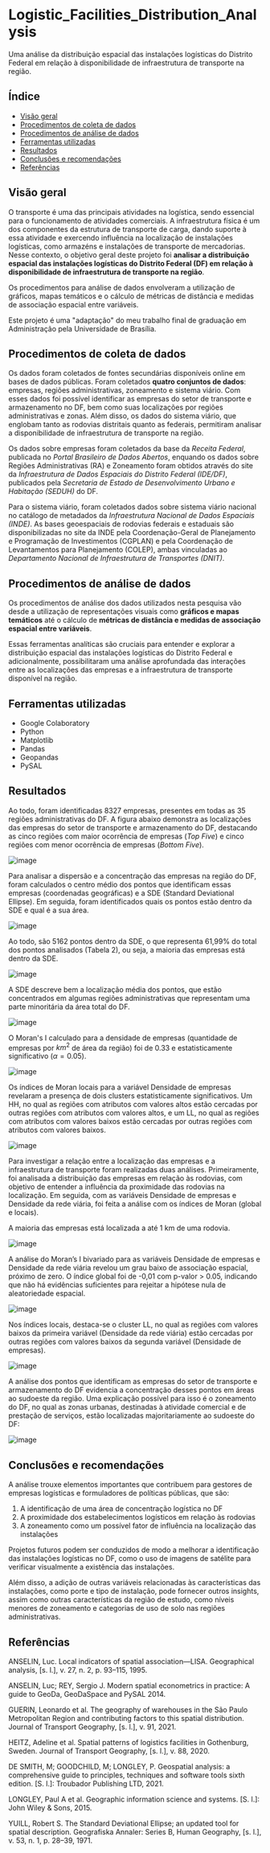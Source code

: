 # Logistic_Facilities_Distribution_Analysis

Uma análise da distribuição espacial das instalações logísticas do Distrito Federal em relação à disponibilidade de infraestrutura de transporte na região.

## Índice
- [Visão geral](#item-one)
- [Procedimentos de coleta de dados](#item-two)
- [Procedimentos de análise de dados](#item-three)
- [Ferramentas utilizadas](#item-four)
- [Resultados](#item-five)
- [Conclusões e recomendações](#item-six)
- [Referências](#item-seven)

<!-- headings -->
<a id='item-one'></a>
## Visão geral

O transporte é uma das principais atividades na logística, sendo essencial para o funcionamento de atividades comerciais. A infraestrutura física é um dos componentes da estrutura de transporte de carga, dando suporte à essa atividade e exercendo 
influência na localização de instalações logísticas, como armazéns e instalações de transporte de mercadorias. Nesse contexto, o objetivo geral deste projeto foi **analisar a distribuição espacial das instalações logísticas do Distrito Federal (DF) em relação à disponibilidade de infraestrutura de transporte na região**. <br>

Os procedimentos para análise de dados envolveram a utilização de gráficos, mapas temáticos e o cálculo de métricas de distância e medidas de associação espacial entre variáveis.

Este projeto é uma "adaptação" do meu trabalho final de graduação em Administração pela Universidade de Brasília. 

<!-- headings -->
<a id='item-two'></a>
## Procedimentos de coleta de dados

Os dados foram coletados de fontes secundárias disponíveis online em bases de dados públicas. Foram coletados **quatro conjuntos de dados**: empresas, regiões administrativas, zoneamento e sistema viário. Com esses dados foi possível identificar as empresas do setor de transporte e armazenamento no DF, bem como suas localizações por regiões administrativas e zonas. Além disso, os dados do sistema viário, que englobam tanto as rodovias distritais quanto as federais, permitiram analisar a disponibilidade de infraestrutura de transporte na região.

Os dados sobre empresas foram coletados da base da *Receita Federal*, publicada no *Portal Brasileiro de Dados Abertos*, enquando os dados sobre Regiões Administrativas (RA) e Zoneamento foram obtidos através do site da *Infraestrutura de Dados Espaciais do Distrito Federal (IDE/DF)*, publicados pela *Secretaria de Estado de Desenvolvimento Urbano e Habitação (SEDUH)* do DF.

Para o sistema viário, foram coletados dados sobre sistema viário nacional no catálogo de metadados da *Infraestrutura Nacional de Dados Espaciais (INDE)*. As bases geoespaciais de rodovias federais e estaduais são disponibilizadas no site da INDE pela Coordenação-Geral de Planejamento e Programação de Investimentos (CGPLAN) e pela Coordenação de Levantamentos para Planejamento (COLEP), ambas vinculadas ao *Departamento Nacional de Infraestrutura de Transportes (DNIT)*.

<!-- headings -->
<a id='item-three'></a>
## Procedimentos de análise de dados

Os procedimentos de análise dos dados utilizados nesta pesquisa vão desde a utilização de representações visuais como **gráficos e mapas temáticos** até o cálculo de **métricas de distância e medidas de associação espacial entre variáveis**. 

Essas ferramentas analíticas são cruciais para entender e explorar a distribuição espacial das instalações logísticas do Distrito Federal e adicionalmente, possibilitaram uma análise aprofundada das interações entre as localizações das empresas e a infraestrutura de transporte disponível na região.

<!-- headings -->
<a id='item-four'></a>
## Ferramentas utilizadas

- Google Colaboratory
- Python
- Matplotlib
- Pandas
- Geopandas
- PySAL

<!-- headings -->
<a id='item-five'></a>
## Resultados

Ao todo, foram identificadas 8327 empresas, presentes em todas as 35 regiões administrativas do DF. A figura abaixo demonstra as localizações das empresas do setor de transporte e armazenamento do DF, destacando as cinco regiões com maior ocorrência de empresas (*Top Five*) e cinco regiões com menor ocorrência de empresas (*Bottom Five*). 

![image](https://github.com/manoel-nto/Logistic_Facilities_Distribution_Analysis/assets/72640326/e96536d3-f123-4a27-b870-583bdea08ade)

Para analisar a dispersão e a concentração das empresas na região do DF, foram calculados o centro médio dos pontos que identificam essas empresas (coordenadas geográficas) e a SDE (Standard Deviational Ellipse). Em seguida, foram identificados quais os pontos estão dentro da SDE e qual é a sua área.

![image](https://github.com/manoel-nto/Logistic_Facilities_Distribution_Analysis/assets/72640326/6f84a42b-0ab7-44d5-b8e8-2d357c5ee658)

Ao todo, são 5162 pontos dentro da SDE, o que representa 61,99% do total dos pontos analisados (Tabela 2), ou seja, a maioria das empresas está dentro da SDE.

![image](https://github.com/manoel-nto/Logistic_Facilities_Distribution_Analysis/assets/72640326/3d4b1261-fc9d-41ae-89eb-64d8b18094b1)

A SDE descreve bem a localização média dos pontos, que estão concentrados em algumas regiões administrativas que representam uma parte minoritária da área total do DF.

![image](https://github.com/manoel-nto/Logistic_Facilities_Distribution_Analysis/assets/72640326/1f0f07da-535e-420a-ba4a-525e1599a5b6)

O Moran's I calculado para a densidade de empresas (quantidade de empresas por $km^2$ de área da região) foi de 0.33 e estatisticamente significativo ($\alpha = 0.05$). 

![image](https://github.com/manoel-nto/Logistic_Facilities_Distribution_Analysis/assets/72640326/34351d2d-5505-453e-b9b1-246aa1d45212)

Os índices de Moran locais para a variável Densidade de empresas revelaram a presença de dois clusters estatisticamente significativos. Um HH, no qual as regiões com atributos com valores altos estão cercadas por outras regiões com atributos com valores altos, e um LL, no qual as regiões com atributos com valores baixos estão cercadas por outras regiões com atributos com valores baixos.

![image](https://github.com/manoel-nto/Logistic_Facilities_Distribution_Analysis/assets/72640326/50b334f5-a97a-43a2-a42b-8738e090a253)

Para investigar a relação entre a localização das empresas e a infraestrutura de transporte foram realizadas duas análises. Primeiramente, foi analisada a distribuição das empresas em relação às rodovias, com objetivo de entender a influência da 
proximidade das rodovias na localização. Em seguida, com as variáveis Densidade de empresas e Densidade da rede viária, foi feita a análise com os índices de Moran (global e locais).

A maioria das empresas está localizada a até 1 km de uma rodovia.

![image](https://github.com/manoel-nto/Logistic_Facilities_Distribution_Analysis/assets/72640326/7964b805-45c5-4206-a5ca-da2a8ee2d2ec)

A análise do Moran’s I bivariado para as variáveis Densidade de empresas e Densidade da rede viária revelou um grau baixo de associação espacial, próximo de zero. O índice global foi de -0,01 com p-valor > 0.05, indicando que não há evidências suficientes para rejeitar a hipótese nula de aleatoriedade espacial.

![image](https://github.com/manoel-nto/Logistic_Facilities_Distribution_Analysis/assets/72640326/08a71ede-f9e3-46a5-928d-dfcc4781638c)

Nos índices locais, destaca-se o cluster LL, no qual as regiões com valores baixos da primeira variável (Densidade da rede viária) estão cercadas por outras regiões com valores baixos da segunda variável (Densidade de empresas).

![image](https://github.com/manoel-nto/Logistic_Facilities_Distribution_Analysis/assets/72640326/376de9e4-4a2f-466c-9f71-1c271108e70c)

A análise dos pontos que identificam as empresas do setor de transporte e armazenamento do DF evidencia a concentração desses pontos em áreas ao sudoeste da região. Uma explicação possível para isso é o zoneamento do DF, no qual as zonas urbanas, destinadas à atividade comercial e de prestação de serviços, estão localizadas majoritariamente ao sudoeste do DF:

![image](https://github.com/manoel-nto/Logistic_Facilities_Distribution_Analysis/assets/72640326/0fd9b7ea-3bee-46e7-a5a2-8578273c5d57)

<!-- headings -->
<a id='item-six'></a>
## Conclusões e recomendações

A análise trouxe elementos importantes que contribuem para gestores de empresas logísticas e formuladores de políticas públicas, que são: 
1) A identificação de uma área de concentração logística no DF
2) A proximidade dos estabelecimentos logísticos em relação às rodovias
3) A zoneamento como um possível fator de influência na localização das instalações

Projetos futuros podem ser conduzidos de modo a melhorar a identificação das instalações logísticas no DF, como o uso de imagens de satélite para verificar visualmente a existência das instalações. 

Além disso, a adição de outras variáveis relacionadas às características das instalações, como porte e tipo de instalação, pode fornecer outros insights, assim como outras características da região de estudo, como níveis menores de zoneamento e categorias de uso de solo nas regiões administrativas.

<!-- headings -->
<a id='item-seven'></a>
## Referências

ANSELIN, Luc. Local indicators of spatial association—LISA. Geographical analysis, [s. l.], v. 27, n. 2, p. 93–115, 1995.

ANSELIN, Luc; REY, Sergio J. Modern spatial econometrics in practice: A guide to GeoDa, GeoDaSpace and PySAL 2014. 

GUERIN, Leonardo et al. The geography of warehouses in the São Paulo Metropolitan Region and contributing factors to this spatial distribution. Journal of Transport Geography, [s. l.], v. 91, 2021. 

HEITZ, Adeline et al. Spatial patterns of logistics facilities in Gothenburg, Sweden. Journal of Transport Geography, [s. l.], v. 88, 2020. 

DE SMITH, M; GOODCHILD, M; LONGLEY, P. Geospatial analysis: a comprehensive guide to principles, techniques and software tools sixth edition. [S. l.]: Troubador Publishing LTD, 2021.    

LONGLEY, Paul A et al. Geographic information science and systems. [S. l.]: John Wiley & Sons, 2015.

YUILL, Robert S. The Standard Deviational Ellipse; an updated tool for spatial description. Geografiska Annaler: Series B, Human Geography, [s. l.], v. 53, n. 1, p. 28–39, 1971. 
